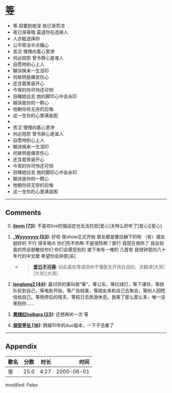 # [等](https://music.163.com/song?id=27506283)

* 等 寂寞到夜深 夜已渐荒凉
* 夜已渐昏暗 莫道你在选择人
* 人亦能选择你
* 公平原没半点偏心
* 苦涩 慢慢向着心里渗
* 何必抱怨 曾令醉心是谁人
* 自愿吻别心上人
* 糊涂换来一生泪印
* 何故明是痛苦伤心
* 还含着笑装开心
* 今宵的你可怜还可悯
* 目睹她远去 她的脚印心中会永印
* 糊涂是你的一颗心
* 他朝你将无穷的后悔
* 这一生你的心里满哀困
* 
* 苦涩 慢慢向着心里渗
* 何必抱怨 曾令醉心是谁人
* 自愿吻别心上人
* 糊涂换来一生泪印
* 何故明是痛苦伤心
* 还含着笑装开心
* 今宵的你可怜还可悯
* 目睹她远去 她的脚印心中会永印
* 糊涂是你的一颗心
* 他朝你将无穷的后悔
* 这一生你的心里满哀困


---

## Comments
0. **[ilevm \[73\]](https://music.163.com/#/user/home?id=82979772):** 不喜欢live的强迫症也无法抗拒[爱心]太特么好听了[爱心][爱心]

1. **[_Wyyyyyyy \[53\]](https://music.163.com/#/user/home?id=64130712):** 好啦 夜show正式开始 朋友都是要应酬下的啦 （有）朋友挺好的 不行 得多喝点 你们热不热啊 不是很热啊？那行 我现在很热了 我会将我的热全部散给你们 你们会感受到的 接下来有一堆的 几首啦 我很钟意的八十年代的中文歌 希望你会钟意[呆]
	* > **[爱已不可得](https://music.163.com/#/user/home?id=63833752):** 如此喜欢粤语但听不懂医生开场白说的，求翻译[大哭][大哭][大哭]

2. **[longlong2 \[44\]](https://music.163.com/#/user/home?id=37078736):** 最讨厌的事叫做“等”，等公车，等红绿灯，等下课铃，等排队轮到自己，等电影开始，等广告结束，等朋友来和自己去聚会，等别人回短信给自己。等雨停后的晴天，等假日去旅游休息。我等了那么那么多，唯一没等到你……

3. **[黄绿红haibara \[23\]](https://music.163.com/#/user/home?id=51867833):** 还想再听一次 等

4. **[保安亭长 \[16\]](https://music.163.com/#/user/home?id=16414535):** 跨越10年的duo版本，一下子沧桑了



---

## Appendix

|歌名|分数|时长|时间|
|:---|:---:|---:|---:|
|等|25.0|4:27|2000-06-01

*modified: False*